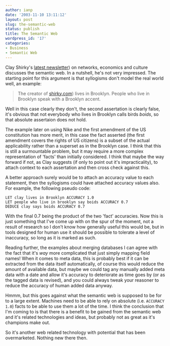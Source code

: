 ```yaml
---
author: ianp
date: '2003-11-10 13:11:12'
layout: post
slug: the-semantic-web
status: publish
title: The Semantic Web
wordpress_id: '17'
categories:
- Business
- Semantic Web
---
```


Clay Shirky's [latest newsletter][CS]) on networks, economics and culture discusses the semantic web. In a nutshell, he's not very impressed. The starting point for this argument is that syllogisms don't model the real world well, an example:

> The creator of [shirky.com][SC]) lives in Brooklyn. People who live in
> Brooklyn speak with a Brooklyn accent.

Well in this case clearly they don't, the second assertation is clearly false, it's obvious that not everybody who lives in Brooklyn calls birds _boids_, so that absolute assertaion does not hold.

The example later on using Nike and the first amendment of the US constitution has more merit, in this case the fact asserted (the first amendment covers the rights of US citizens) is a subset of the actual applicability rather than a superset as in the Brooklyn case. I think that this is still a surmountable problem, but it may require a more complex representation of 'facts' than initially considered. I think that maybe the way forward if not, as Clay suggests (if only to point out it's impracticality), to attach context to each assertation and then cross check against this.

A better approach surely would be to attach an accuracy value to each statement, then the syllogisms could have attached accuracy values also. For example, the following pseudo code:

```
LET clay lives in Brooklyn ACCURACY 1.0
LET people who live in brooklyn say boids ACCURACY 0.7
DEDUCE clay says boids ACCURACY 0.7
```

With the final 0.7 being the product of the two 'fact' accuracies. Now this is just something that I've come up with on the spur of the moment, not a result of research so I don't know how generally useful this would be, but in tools designed for human use it should be possible to tolerate a level of inaccuracy, so long as it is marked as such.

Reading further, the examples about merging databases I can agree with the fact that it's _way_ more complicated that just simply mapping field names! When it comes to meta data, this is probably best if it can be extracted from the data itself automatically, of course this would reduce the amount of available data, but maybe we could tag any manually added meta data with a date and allow it's accuracy to deteriorate as time goes by (or as the tagged data is revised), and you could always tweak your reasoner to reduce the accuracy of human added data anyway.

Hmmm, but this goes against what the semantic web is supposed to be for to a large extent. Machines need to be able to rely on absolute (i.e. `ACCURACY 1.0`) facts to be able to use them a lot of the time. I think the conclusion that I'm coming to is that there is a benefit to be gained from the semantic web and it's related technologies and ideas, but probably not as great as it's champions make out.

So it's another web related technology with potential that has been overmarketed. Nothing new there then.

[CS]: http://www.shirky.com/writings/semantic_syllogism.html
[SC]: http://www.shirky.com
